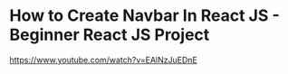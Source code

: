 # How to Create Navbar In React JS - Beginner React JS Project
https://www.youtube.com/watch?v=EAlNzJuEDnE
